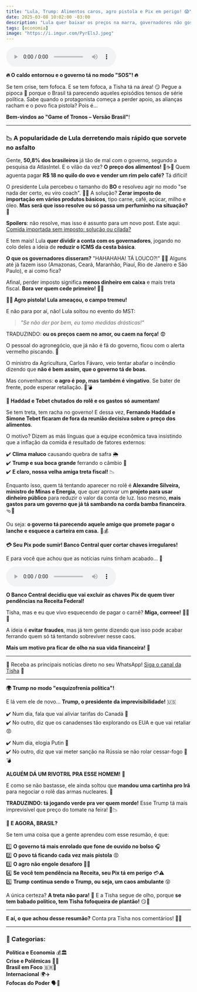 ```yaml
---
title: "Lula, Trump: Alimentos caros, agro pistola e Pix em perigo! 😱"
date: 2025-03-08 10:02:00 -03:00
description: "Lula quer baixar os preços na marra, governadores não gostaram e Trump segue no modo doido. E o Pix? Pode sumir! 🆘💸"
tags: [economia]
image: "https://i.imgur.com/PyrElsJ.jpeg"
---
```


<audio id="player-audio" controls>
<source src="./audio/2025-03-08-lula-trump-alimentos-caros-agro-pix-p1.mp3" type="audio/mpeg">
Seu navegador não suporta áudio.
</audio>
<br/>
    
**🔥 O caldo entornou e o governo tá no modo "SOS"! 🔥**  

Se tem crise, tem fofoca. E se tem fofoca, a Tisha tá na área! 
😏 Pegue a pipoca 🍿 porque o Brasil tá parecendo aqueles episódios tensos de série política. 
Sabe quando o protagonista começa a perder apoio, as alianças racham e o povo fica pistola? Pois é… 

**Bem-vindos ao "Game of Tronos – Versão Brasil"**!  

---  

### **📉 A popularidade de Lula derretendo mais rápido que sorvete no asfalto**  

Gente, **50,8% dos brasileiros** já tão de mal com o governo, segundo a pesquisa da AtlasIntel. E o vilão da vez? 
**O preço dos alimentos!** 🍖☕🍞 Quem aguenta pagar **R$ 18 no quilo do ovo e vender um rim pelo café?** Tá difícil!  

O presidente Lula percebeu o tamanho do **BO** e resolveu agir no modo "se nada der certo, eu viro coach". 🏋️‍♂️ A solução? 
**Zerar imposto de importação em vários produtos básicos**, tipo carne, café, açúcar, milho e óleo. 
**Mas será que isso resolve ou só passa um perfuminho na situação?** 🤔  

**Spoilers**: não resolve, mas isso é assunto para um novo post. Este aqui: 
[Comida importada sem imposto: solução ou cilada?](./zerar-imposto-de-comida-pode-piorar-e-muito)


E tem mais! Lula **quer dividir a conta com os governadores**, jogando no colo deles a ideia de **reduzir o ICMS da cesta básica**. 

**O que os governadores disseram?** "HAHAHAHA! TÁ LOUCO?!" 🤡💸 
Alguns até já fazem isso (Amazonas, Ceará, Maranhão, Piauí, Rio de Janeiro e São Paulo), e ai como fica? 

Afinal, perder imposto significa **menos dinheiro em caixa** e mais treta fiscal. 
**Bora ver quem cede primeiro!** 😬🔥  



**👨‍🌾 Agro pistola! Lula ameaçou, o campo tremeu!**  

E não para por aí, não! Lula soltou no evento do MST:  

> *"Se não der por bem, eu tomo medidas drásticas!"*  

TRADUZINDO: **ou os preços caem no amor, ou caem na força!** 😨  

O pessoal do agronegócio, que já não é fã do governo, ficou com o alerta vermelho piscando. 🚨 

O ministro da Agricultura, Carlos Fávaro, veio tentar abafar o incêndio dizendo que **não é bem assim, que o governo tá de boas**. 

Mas convenhamos: **o agro é pop, mas também é vingativo**. Se bater de frente, pode esperar retaliação. 🚜💣  

 

**🤑 Haddad e Tebet chutados do rolê e os gastos só aumentam!**  

Se tem treta, tem racha no governo! E dessa vez, **Fernando Haddad e Simone Tebet ficaram de fora da reunião decisiva sobre o preço dos alimentos**. 

O motivo? Dizem as más línguas que a equipe econômica tava insistindo que a inflação da comida é resultado de fatores externos:  

✔️ **Clima maluco** causando quebra de safra 🌦️  
✔️ **Trump e sua boca grande** ferrando o câmbio 💸  
✔️ **E claro, nossa velha amiga treta fiscal!** 📉  

Enquanto isso, quem tá tentando aparecer no rolê é **Alexandre Silveira, ministro de Minas e Energia**, que quer aprovar um **projeto para usar dinheiro público** para reduzir o valor da conta de luz. Isso mesmo, **mais gastos para um governo que já tá sambando na corda bamba financeira**. 🩴🎪  

Ou seja: **o governo tá parecendo aquele amigo que promete pagar o lanche e esquece a carteira em casa.** 🍔💰  



**💳 Seu Pix pode sumir! Banco Central quer cortar chaves irregulares!**  

E para você que achou que as notícias ruins tinham acabado... 🚨 


<audio id="player-audio" controls>
<source src="./audio/2025-03-08-lula-trump-alimentos-caros-agro-pix-p2.mp3" type="audio/mpeg">
Seu navegador não suporta áudio.
</audio>
<br/>
    
**O Banco Central decidiu que vai excluir as chaves Pix de quem tiver pendências na Receita Federal!**  

Tisha, mas e eu que vivo esquecendo de pagar o carnê? **Miga, correee!** 🏃‍♀️💸 

A ideia é **evitar fraudes**, mas já tem gente dizendo que isso pode acabar ferrando quem só tá tentando sobreviver nesse caos. 

**Mais um motivo pra ficar de olho na sua vida financeira!** 👀  

---  

🌟 Receba as principais notícias direto no seu WhatsApp! <a href="https://www.whatsapp.com/channel/0029VaiPYBPLo4heVf0U3u2d" target="_blank" rel="noopener noreferrer">Siga o canal da Tisha</a> 📲

---

**🌍 Trump no modo "esquizofrenia política"!**  

E lá vem ele de novo… **Trump, o presidente da imprevisibilidade!** 🇺🇸  

✔️ Num dia, fala que vai aliviar tarifas do Canadá 🍁  
✔️ No outro, diz que os canadenses tão explorando os EUA e que vai retaliar 😡  

✔️ Num dia, elogia Putin 🤝  
✔️ No outro, diz que vai meter sanção na Rússia se não rolar cessar-fogo 😤💣  

**ALGUÉM DÁ UM RIVOTRIL PRA ESSE HOMEM!** 💊  

E como se não bastasse, ele ainda soltou que **mandou uma cartinha pro Irã** para negociar o rolê das armas nucleares. 📝 

**TRADUZINDO: tá jogando verde pra ver quem morde!** Esse Trump tá mais imprevisível que preço do tomate na feira! 🍅📉  



**🚀 E AGORA, BRASIL?**  

Se tem uma coisa que a gente aprendeu com esse resumão, é que:  

1️⃣ **O governo tá mais enrolado que fone de ouvido no bolso** 🎧  
2️⃣ **O povo tá ficando cada vez mais pistola** 😡  
3️⃣ **O agro não engole desaforo** 🚜🔥  
4️⃣ **Se você tem pendência na Receita, seu Pix tá em perigo** 💳⚠️  
5️⃣ **Trump continua sendo o Trump, ou seja, um caos ambulante** 😵  

A única certeza? **A treta não para!** 🚨 
E a Tisha segue de olho, porque **se tem babado político, tem Tisha fofoqueira de plantão!** 😏💅  

---

**E aí, o que achou desse resumão?** Conta pra Tisha nos comentários! 💬🔥

---

### **📂 Categorias:**  
**Política e Economia** 💰🏛️  
**Crise e Polêmicas** 🚨🔥  
**Brasil em Foco** 🇧🇷👀  
**Internacional** 🌍✈️  
**Fofocas do Poder** 🗣️🤫  

